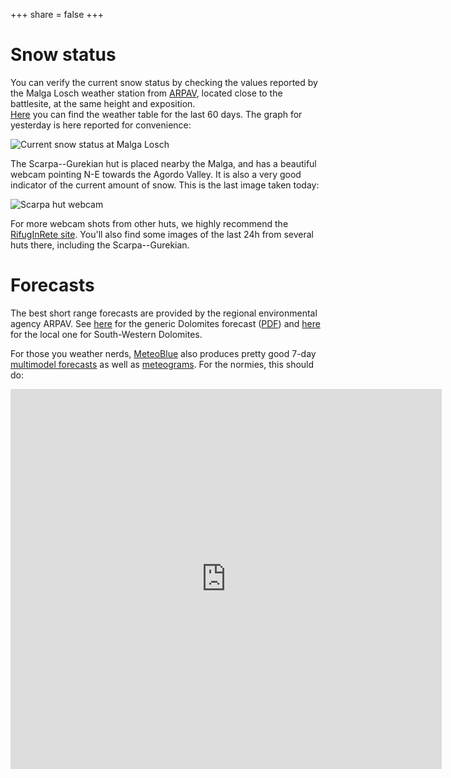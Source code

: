 +++
share = false
+++

# Snow status

You can verify the current snow status by checking the values reported by the Malga Losch weather station from [ARPAV](https://www.arpa.veneto.it/bollettini/meteo/h24/img00/Graf_390.htm?sens=LIVNEVE), located close to the battlesite, at the same height and exposition.  
[Here](https://www.arpa.veneto.it/bollettini/meteo60gg/Staz_390.htm) you can find the weather table for the last 60 days. The graph for yesterday is here reported for convenience:

![Current snow status at Malga Losch](https://www.arpa.veneto.it/bollettini/meteo/h24/img00/Graf_390_LIVNEVE.jpg)


The Scarpa--Gurekian hut is placed nearby the Malga, and has a beautiful webcam pointing N-E towards the Agordo Valley. It is also a very good indicator of the current amount of snow. This is the last image taken today:

![Scarpa hut webcam](https://www.rifuginrete.com/rifugio/scarpa/webcam/cam.jpg)

For more webcam shots from other huts, we highly recommend the [RifugInRete site](https://www.rifuginrete.com/webcam). You'll also find some images of the last 24h from several huts there, including the Scarpa--Gurekian.

# Forecasts

The best short range forecasts are provided by the regional environmental agency ARPAV. See [here](https://www.arpa.veneto.it/previsioni/en/html/meteo_dolomiti.php) for the generic Dolomites forecast ([PDF](https://www.arpa.veneto.it/previsioni/en/pdf/meteo_dolomiti.pdf)) and [here](https://www.arpa.veneto.it/previsioni/en/html/mtg_02.html) for the local one for South-Western Dolomites.

For those you weather nerds, [MeteoBlue](https://www.meteoblue.com/en/weather/week/gosaldo_italy_3175974?utm_source=weather_widget&utm_medium=linkus&utm_content=three&utm_campaign=Weather%2BWidget) also produces pretty good 7-day [multimodel forecasts](https://www.meteoblue.com/en/weather/forecast/multimodel/gosaldo_italia_3175974) as well as [meteograms](https://www.meteoblue.com/en/weather/forecast/meteograms/gosaldo_italia_3175974). For the normies, this should do:

<iframe src="https://www.meteoblue.com/en/weather/widget/three/gosaldo_italy_3175974?geoloc=fixed&nocurrent=0&noforecast=0&days=6&tempunit=CELSIUS&windunit=KILOMETER_PER_HOUR&layout=image&location_url=https%3A%2F%2Fwww.meteoblue.com%2Fen%2Fweather%2Fwidget%2Fthree%2Fgosaldo_italy_3175974&location_mainUrl=https%3A%2F%2Fwww.meteoblue.com%2Fen%2Fweather%2Fweek%2Fgosaldo_italy_3175974&nolocation_url=https%3A%2F%2Fwww.meteoblue.com%2Fen%2Fweather%2Fwidget%2Fthree&nolocation_mainUrl=https%3A%2F%2Fwww.meteoblue.com%2Fen%2Fweather%2Fweek%2Findex&dailywidth=115&tracking=%3Futm_source%3Dweather_widget%26utm_medium%3Dlinkus%26utm_content%3Dthree%26utm_campaign%3DWeather%252BWidget"  frameborder="0" scrolling="NO" allowtransparency="true" sandbox="allow-same-origin allow-scripts allow-popups allow-popups-to-escape-sandbox" style="width: 690px;height: 608px"></iframe>
